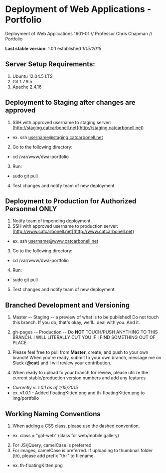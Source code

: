 # Deployment of Web Applications - Portfolio
Deployment of Web Applications 1601-01 // Professor Chris Chapman // Portfolio

**Last stable version**: 1.0.1 established *1/15/2015*

## Server Setup Requirements:
1. Ubuntu 12.04.5 LTS
2. Git 1.7.9.5
3. Apache 2.4.16

## Deployment to Staging after changes are approved
1. SSH with approved username to staging server: [http://staging.catcarbonell.net](http://staging.catcarbonell.net)
  * ex. ssh username@staging.catcarbonell.net
2. Go to the following directory:
  * cd /var/www/dwa-portfolio 
3. Run:
  * sudo git pull
4. Test changes and notify team of new deployment
  
## Deployment to Production for Authorized Personnel ONLY
1. Notify team of impending deployment
2. SSH with approved username to production server: [http://www.catcarbonell.net](http://www.catcarbonell.net)
  * ex. ssh username@www.catcarbonell.net
3. Go to the following directory:
  * cd /var/www/dwa-portfolio 
4. Run:
  * sudo git pull
5. Test changes and notify team of new deployment

## Branched Development and Versioning
1. Master -- Staging -- a preview of what is to be published! Do not touch this branch. 
If you do, that's okay, we'll...deal with you. And it.

2. gh-pages -- Production -- Do **NOT** TOUCH/PUSH ANYTHING TO THIS BRANCH. 
I WILL LITERALLY CUT YOU IF I FIND SOMETHING OUT OF PLACE.

3. Please feel free to pull from **Master**, create, and push to your own branch! When you're ready,
submit to your own branch, message me on Slack (__@cat__) and I will review your contribution.

4. When ready to upload to your branch for review, please utilize the current stable/production version numbers and add any features
  * *Currently _v. 1.0.1_ as of 1/15/2015*
  * ex. v1.0.1 - Added  floatingKitten.png and th-floatingKitten.png to img/portfolio
  
  
## Working Naming Conventions
1. When adding a CSS class, please use the dashed convention, 
  * ex. class = "gal-web" (class for web/mobile gallery)
2. For JS/jQuery, camelCase is preferred
3. For images, camelCase is preferred. If uploading to thumbnail folder (th), please add prefix "th-" to filename.
  * ex. th-floatingKitten.png

